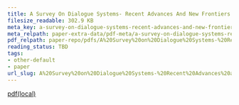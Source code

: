 ```yaml
---
title: A Survey On Dialogue Systems- Recent Advances And New Frontiers
filesize_readable: 302.9 KB
meta_key: a-survey-on-dialogue-systems-recent-advances-and-new-frontiers
meta_relpath: paper-extra-data/pdf-meta/a-survey-on-dialogue-systems-recent-advances-and-new-frontiers.yaml
pdf_relpath: paper-repo/pdfs/A%20Survey%20on%20Dialogue%20Systems-%20Recent%20Advances%20and%20New%20Frontiers.pdf
reading_status: TBD
tags:
- other-default
- paper
url_slug: A%20Survey%20on%20Dialogue%20Systems-%20Recent%20Advances%20and%20New%20Frontiers
---
```


[pdf(local)](../../paper-repo/pdfs/A%20Survey%20on%20Dialogue%20Systems-%20Recent%20Advances%20and%20New%20Frontiers.pdf)

